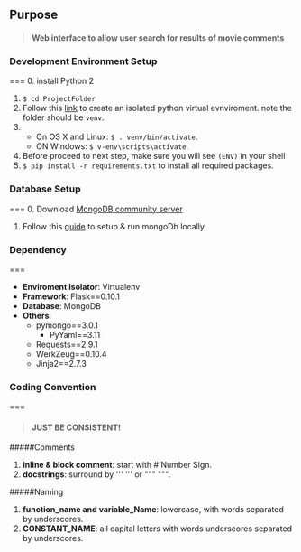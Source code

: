 ## Purpose
>#### Web interface to allow user search for results of movie comments

### Development Environment Setup
===
0. install Python 2
1. `$ cd ProjectFolder`
2. Follow this [link](http://flask.pocoo.org/docs/0.10/installation/#virtualenv) to create an isolated python virtual evnviroment. note the folder should be `venv`.
3. * On OS X and Linux: `$ . venv/bin/activate`.
   * ON Windows: `$ v-env\scripts\activate`.
4. Before proceed to next step, make sure you will see `(ENV)` in your shell
5. `$ pip install -r requirements.txt` to install all required packages.


### Database Setup
===
0. Download [MongoDB community server](https://www.mongodb.com/download-center?jmp=nav#community)
1. Follow this [guide](https://docs.mongodb.com/v3.2/administration/install-community/) to setup & run mongoDb locally


### Dependency
===
* **Enviroment Isolator**: Virtualenv
* **Framework**: Flask==0.10.1
* **Database**: MongoDB
* **Others**:
  * pymongo==3.0.1
	* PyYaml==3.11
  * Requests==2.9.1
  * WerkZeug==0.10.4
  * Jinja2==2.7.3


### Coding Convention
===
>#### JUST BE CONSISTENT!

#####Comments
1. **inline & block comment**: start with # Number Sign.
2. **docstrings**: surround by ''' ''' or """ """.

#####Naming
1. **function_name and variable_Name**: lowercase, with words separated by underscores.
2. **CONSTANT_NAME**: all capital letters with words underscores separated by underscores.
